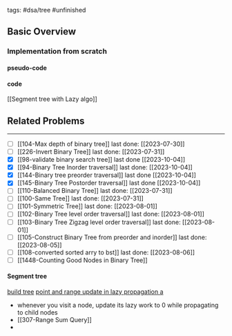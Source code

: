 tags: #dsa/tree #unfinished 
## Basic Overview

### Implementation from scratch
#### pseudo-code

#### code
[[Segment tree with Lazy algo]]

## Related Problems
---
- [ ] [[104-Max depth of binary tree]] last done: [[2023-07-30]]
- [ ] [[226-Invert Binary Tree]] last done: [[2023-07-31]]
- [x] [[98-validate binary search tree]] last done [[2023-10-04]]
- [x] [[94-Binary Tree Inorder traversal]] last done: [[2023-10-04]]
- [x] [[144-Binary tree preorder traversal]] last done [[2023-10-04]]
- [x] [[145-Binary Tree Postorder traversal]] last done [[2023-10-04]]
- [ ] [[110-Balanced Binary Tree]] last done: [[2023-07-31]]
- [ ] [[100-Same Tree]] last done: [[2023-07-31]]
- [ ] [[101-Symmetric Tree]] last done: [[2023-08-01]]
- [ ] [[102-Binary Tree level order traversal]] last done: [[2023-08-01]]
- [ ] [[103-Binary Tree Zigzag level order traversal]] last done: [[2023-08-01]]
- [ ] [[105-Construct Binary Tree from preorder and inorder]] last done: [[2023-08-05]]
- [ ] [[108-converted sorted arry to bst]] last done: [[2023-08-06]]
- [ ] [[1448-Counting Good Nodes in Binary Tree]]

#### Segment tree
[build tree](https://www.youtube.com/watch?v=-dUiRtJ8ot0)
[point and range update in lazy propagation a](https://www.youtube.com/watch?v=rwXVCELcrqU)
- whenever you visit a node, update its lazy work to 0 while propagating to child nodes
- [[307-Range Sum Query]]
- 